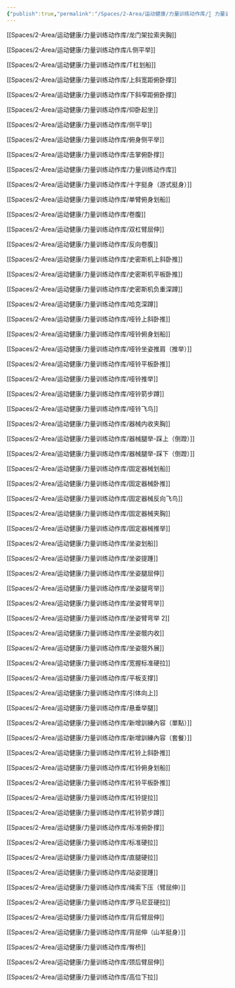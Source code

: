 ```yaml
---
{"publish":true,"permalink":"/Spaces/2-Area/运动健康/力量训练动作库/∑ 力量训练动作库.md","created":"2025-07-07","modified":"2025-07-09","published":"2025-07-12T16:17:46.920+08:00","cssclasses":""}
---
```



[[Spaces/2-Area/运动健康/力量训练动作库/龙门架拉索夹胸]]

[[Spaces/2-Area/运动健康/力量训练动作库/L侧平举]]

[[Spaces/2-Area/运动健康/力量训练动作库/T杠划船]]

[[Spaces/2-Area/运动健康/力量训练动作库/上斜宽距俯卧撑]]

[[Spaces/2-Area/运动健康/力量训练动作库/下斜窄距俯卧撑]]

[[Spaces/2-Area/运动健康/力量训练动作库/仰卧起坐]]

[[Spaces/2-Area/运动健康/力量训练动作库/侧平举]]

[[Spaces/2-Area/运动健康/力量训练动作库/俯身侧平举]]

[[Spaces/2-Area/运动健康/力量训练动作库/击掌俯卧撑]]

[[Spaces/2-Area/运动健康/力量训练动作库/力量训练动作库]]

[[Spaces/2-Area/运动健康/力量训练动作库/十字挺身（游式挺身）]]

[[Spaces/2-Area/运动健康/力量训练动作库/单臂俯身划船]]

[[Spaces/2-Area/运动健康/力量训练动作库/卷腹]]

[[Spaces/2-Area/运动健康/力量训练动作库/双杠臂屈伸]]

[[Spaces/2-Area/运动健康/力量训练动作库/反向卷腹]]

[[Spaces/2-Area/运动健康/力量训练动作库/史密斯机上斜卧推]]

[[Spaces/2-Area/运动健康/力量训练动作库/史密斯机平板卧推]]

[[Spaces/2-Area/运动健康/力量训练动作库/史密斯机负重深蹲]]

[[Spaces/2-Area/运动健康/力量训练动作库/哈克深蹲]]

[[Spaces/2-Area/运动健康/力量训练动作库/哑铃上斜卧推]]

[[Spaces/2-Area/运动健康/力量训练动作库/哑铃俯身划船]]

[[Spaces/2-Area/运动健康/力量训练动作库/哑铃坐姿推肩（推举）]]

[[Spaces/2-Area/运动健康/力量训练动作库/哑铃平板卧推]]

[[Spaces/2-Area/运动健康/力量训练动作库/哑铃推举]]

[[Spaces/2-Area/运动健康/力量训练动作库/哑铃箭步蹲]]

[[Spaces/2-Area/运动健康/力量训练动作库/哑铃飞鸟]]

[[Spaces/2-Area/运动健康/力量训练动作库/器械内收夹胸]]

[[Spaces/2-Area/运动健康/力量训练动作库/器械腿举-踩上（倒蹬）]]

[[Spaces/2-Area/运动健康/力量训练动作库/器械腿举-踩下（倒蹬）]]

[[Spaces/2-Area/运动健康/力量训练动作库/固定器械划船]]

[[Spaces/2-Area/运动健康/力量训练动作库/固定器械卧推]]

[[Spaces/2-Area/运动健康/力量训练动作库/固定器械反向飞鸟]]

[[Spaces/2-Area/运动健康/力量训练动作库/固定器械夹胸]]

[[Spaces/2-Area/运动健康/力量训练动作库/固定器械推举]]

[[Spaces/2-Area/运动健康/力量训练动作库/坐姿划船]]

[[Spaces/2-Area/运动健康/力量训练动作库/坐姿提踵]]

[[Spaces/2-Area/运动健康/力量训练动作库/坐姿腿屈伸]]

[[Spaces/2-Area/运动健康/力量训练动作库/坐姿腿弯举]]

[[Spaces/2-Area/运动健康/力量训练动作库/坐姿臂弯举]]

[[Spaces/2-Area/运动健康/力量训练动作库/坐姿臂弯举 2]]

[[Spaces/2-Area/运动健康/力量训练动作库/坐姿髋内收]]

[[Spaces/2-Area/运动健康/力量训练动作库/坐姿髋外展]]

[[Spaces/2-Area/运动健康/力量训练动作库/宽握标准硬拉]]

[[Spaces/2-Area/运动健康/力量训练动作库/平板支撑]]

[[Spaces/2-Area/运动健康/力量训练动作库/引体向上]]

[[Spaces/2-Area/运动健康/力量训练动作库/悬垂举腿]]

[[Spaces/2-Area/运动健康/力量训练动作库/新增訓練內容（單點）]]

[[Spaces/2-Area/运动健康/力量训练动作库/新增訓練內容（套餐）]]

[[Spaces/2-Area/运动健康/力量训练动作库/杠铃上斜卧推]]

[[Spaces/2-Area/运动健康/力量训练动作库/杠铃俯身划船]]

[[Spaces/2-Area/运动健康/力量训练动作库/杠铃平板卧推]]

[[Spaces/2-Area/运动健康/力量训练动作库/杠铃提拉]]

[[Spaces/2-Area/运动健康/力量训练动作库/杠铃箭步蹲]]

[[Spaces/2-Area/运动健康/力量训练动作库/标准俯卧撑]]

[[Spaces/2-Area/运动健康/力量训练动作库/标准硬拉]]

[[Spaces/2-Area/运动健康/力量训练动作库/直腿硬拉]]

[[Spaces/2-Area/运动健康/力量训练动作库/站姿提踵]]

[[Spaces/2-Area/运动健康/力量训练动作库/绳索下压（臂屈伸）]]

[[Spaces/2-Area/运动健康/力量训练动作库/罗马尼亚硬拉]]

[[Spaces/2-Area/运动健康/力量训练动作库/背后臂屈伸]]

[[Spaces/2-Area/运动健康/力量训练动作库/背屈伸（山羊挺身）]]

[[Spaces/2-Area/运动健康/力量训练动作库/臀桥]]

[[Spaces/2-Area/运动健康/力量训练动作库/颈后臂屈伸]]

[[Spaces/2-Area/运动健康/力量训练动作库/高位下拉]]
